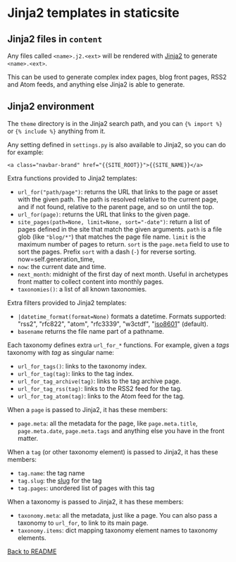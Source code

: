 # Jinja2 templates in staticsite

## Jinja2 files in `content`

Any files called `<name>.j2.<ext>` will be rendered with
[Jinja2](http://jinja.pocoo.org/) to generate `<name>.<ext>`.

This can be used to generate complex index pages, blog front pages, RSS2 and
Atom feeds, and anything else Jinja2 is able to generate.


## Jinja2 environment

The `theme` directory is in the Jinja2 search path, and you can `{% import %}`
or `{% include %}` anything from it.

Any setting defined in `settings.py` is also available to Jinja2, so you can do
for example:

```jinja2
<a class="navbar-brand" href="{{SITE_ROOT}}">{{SITE_NAME}}</a>
```

Extra functions provided to Jinja2 templates:

 * `url_for("path/page")`: returns the URL that links to the page or asset with
   the given path. The path is resolved relative to the current page, and if
   not found, relative to the parent page, and so on until the top.
 * `url_for(page)`: returns the URL that links to the given page.
 * `site_pages(path=None, limit=None, sort="-date")`: return a list of pages
   defined in the site that match the given arguments. `path` is a file glob
   (like `"blog/*"`) that matches the page file name. `limit` is the maximum
   number of pages to return. `sort` is the `page.meta` field to use to sort
   the pages. Prefix `sort` with a dash (`-`) for reverse sorting.
            now=self.generation_time,
 * `now`: the current date and time.
 * `next_month`: midnight of the first day of next month. Useful in archetypes
   front matter to collect content into monthly pages.
 * `taxonomies()`: a list of all known taxonomies.

Extra filters provided to Jinja2 templates:

 * `|datetime_format(format=None)` formats a datetime. Formats
   supported: "rss2", "rfc822", "atom", "rfc3339", "w3ctdf",
   "[iso8601](https://xkcd.com/1179/)" (default).
 * `basename` returns the file name part of a pathname.

Each taxonomy defines extra `url_for_*` functions. For example, given a *tags*
taxonomy with *tag* as singular name:

 * `url_for_tags()`: links to the taxonomy index.
 * `url_for_tag(tag)`: links to the tag index.
 * `url_for_tag_archive(tag)`: links to the tag archive page.
 * `url_for_tag_rss(tag)`: links to the RSS2 feed for the tag.
 * `url_for_tag_atom(tag)`: links to the Atom feed for the tag.

When a `page` is passed to Jinja2, it has these members:

 * `page.meta`: all the metadata for the page, like `page.meta.title`,
   `page.meta.date`, `page.meta.tags` and anything else you have in the front
   matter.

When a `tag` (or other taxonomy element) is passed to Jinja2, it has these
members:

 * `tag.name`: the tag name
 * `tag.slug`: the [slug](https://en.wikipedia.org/wiki/Semantic_URL#Slug) for
   the tag
 * `tag.pages`: unordered list of pages with this tag

When a taxonomy is passed to Jinja2, it has these members:

 * `taxonomy.meta`: all the metadata, just like a page. You can also pass a
   taxonomy to `url_for`, to link to its main page.
 * `taxonomy.items`: dict mapping taxonomy element names to taxonomy elements.


[Back to README](../README.md)
